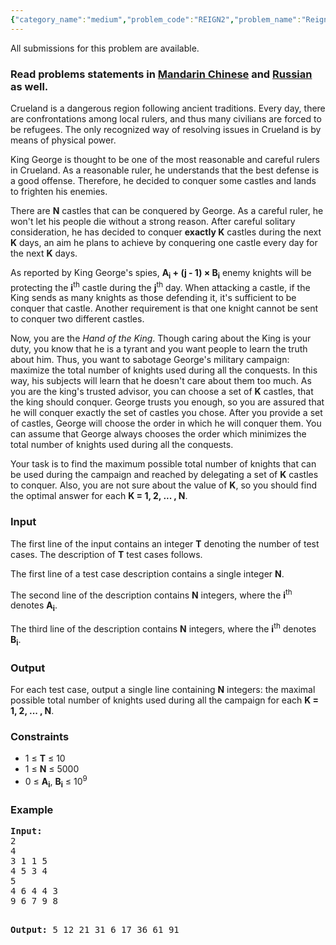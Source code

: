 ```yaml
---
{"category_name":"medium","problem_code":"REIGN2","problem_name":"Reign 2","languages_supported":{"0":"ADA","1":"ASM","2":"BASH","3":"BF","4":"C","5":"C99 strict","6":"CAML","7":"CLOJ","8":"CLPS","9":"CPP 4.3.2","10":"CPP 4.9.2","11":"CPP14","12":"CS2","13":"D","14":"ERL","15":"FORT","16":"FS","17":"GO","18":"HASK","19":"ICK","20":"ICON","21":"JAVA","22":"JS","23":"LISP clisp","24":"LISP sbcl","25":"LUA","26":"NEM","27":"NICE","28":"NODEJS","29":"PAS fpc","30":"PAS gpc","31":"PERL","32":"PERL6","33":"PHP","34":"PIKE","35":"PRLG","36":"PYTH","37":"PYTH 3.4","38":"RUBY","39":"SCALA","40":"SCM guile","41":"SCM qobi","42":"ST","43":"TCL","44":"TEXT","45":"WSPC"},"max_timelimit":5,"source_sizelimit":50000,"problem_author":"kostya_by","problem_tester":"shangjingbo","date_added":"28-11-2013","tags":{"0":"cook62","1":"dynamic","2":"easy","3":"greedy","4":"kostya_by"},"editorial_url":"http://discuss.codechef.com/problems/REIGN2","time":{"view_start_date":1442773706,"submit_start_date":1442773706,"visible_start_date":1442773800,"end_date":1735669800},"layout":"problem"}
---
```

<span class="solution-visible-txt">All submissions for this problem are available.</span><h3>Read problems statements in <a href="/download/translated/COOK62/mandarin/REIGN2.pdf" target="_blank">Mandarin Chinese</a> and <a href="/download/translated/COOK62/russian/REIGN2.pdf" target="_blank">Russian</a> as well.</h3>
<p>Crueland is a dangerous region following ancient traditions. Every day, there are confrontations among local rulers, and thus many civilians are forced to be refugees. The only recognized way of resolving issues in Crueland is by means of physical power.</p>
<p>King George is thought to be one of the most reasonable and careful rulers in Crueland. As a reasonable ruler, he understands that the best defense is a good offense. Therefore, he decided to conquer some castles and lands to frighten his enemies.</p>
<p>There are <b>N</b> castles that can be conquered by George. As a careful ruler, he won't let his people die without a strong reason. After careful solitary consideration, he has decided to conquer <b>exactly K</b> castles during the next <b>K</b> days, an aim he plans to achieve by conquering one castle every day for the next <b>K</b> days.</p>
<p>As reported by King George's spies, <b>A<sub>i</sub> + (j - 1) × B<sub>i</sub></b> enemy knights will be protecting the <b>i</b><sup>th</sup> castle during the <b>j</b><sup>th</sup> day. When attacking a castle, if the King sends as many knights as those defending it, it's sufficient to be conquer that castle. Another requirement is that one knight cannot be sent to conquer two different castles.</p>
<p>Now, you are the <em>Hand of the King</em>. Though caring about the King is your duty, you know that he is a tyrant and you want people to learn the truth about him. Thus, you want to sabotage George's military campaign: maximize the total number of knights used during all the conquests. In this way, his subjects will learn that he doesn't care about them too much. As you are the king's trusted advisor, you can choose a set of <b>K</b> castles, that the king should conquer. George trusts you enough, so you are assured that he will conquer exactly the set of castles you chose. After you provide a set of castles, George will choose the order in which he will conquer them. You can assume that George always chooses the order which minimizes the total number of knights used during all the conquests.</p>
<p>Your task is to find the maximum possible total number of knights that can be used during the campaign and reached by delegating a set of <b>K</b> castles to conquer. Also, you are not sure about the value of <b>K</b>, so you should find the optimal answer for each <b>K = 1, 2, ... , N</b>.</p>
<h3>Input</h3>
<p>The first line of the input contains an integer <b>T</b> denoting the number of test cases. The description of <b>T</b> test cases follows.</p>
<p>The first line of a test case description contains a single integer <b>N</b>.</p>
<p>The second line of the description contains <b>N</b> integers, where the <b>i</b><sup>th</sup> denotes <b>A<sub>i</sub></b>.</p>
<p>The third line of the description contains <b>N</b> integers, where the <b>i</b><sup>th</sup> denotes <b>B<sub>i</sub></b>.</p>
<h3>Output</h3>
<p>For each test case, output a single line containing <b>N</b> integers: the maximal possible total number of knights used during all the campaign for each <b>K = 1, 2, ... , N</b>.</p>
<h3>Constraints</h3>
<ul>
<li>1 ≤ <b>T</b> ≤ 10</li>
<li>1 ≤ <b>N</b> ≤ 5000</li>
<li>0 ≤ <b>A<sub>i</sub></b>, <b>B<sub>i</sub></b> ≤ 10<sup>9</sup></li>
</ul>
<h3>Example</h3>
<pre><b>Input:</b>
2
4
3 1 1 5
4 5 3 4
5
4 6 4 4 3
9 6 7 9 8

<b>Output:</b>
5 12 21 31
6 17 36 61 91

</pre>
